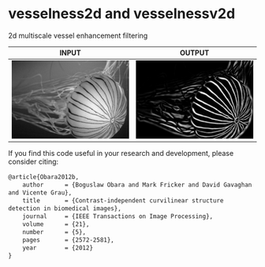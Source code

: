# vesselness2d and vesselnessv2d
2d multiscale vessel enhancement filtering<br/>

| INPUT | OUTPUT |
| ------------- | ------------- |
| <img src="https://github.com/BoguslawObara/vesselness2d/blob/master/im/jellyfish.png" width="250">  | <img src="https://github.com/BoguslawObara/vesselness2d/blob/master/im/jellyfish_v.png" width="250"> |

If you find this code useful in your research and development, please consider citing:

    @article{Obara2012b,
        author      = {Boguslaw Obara and Mark Fricker and David Gavaghan and Vicente Grau},
        title       = {Contrast-independent curvilinear structure detection in biomedical images},
        journal     = {IEEE Transactions on Image Processing},
        volume      = {21},
        number      = {5},
        pages       = {2572-2581},
        year        = {2012}
    }
